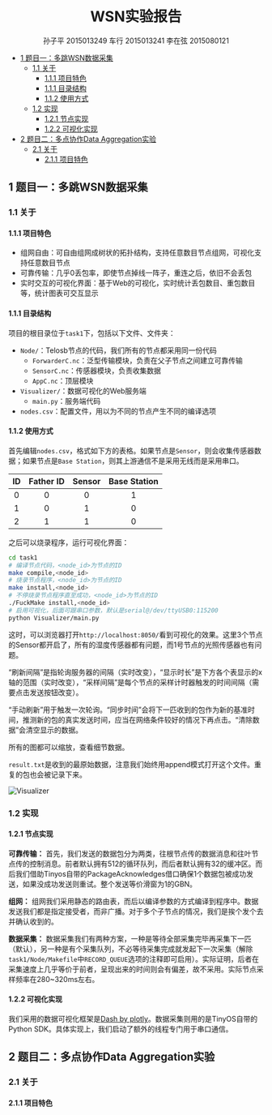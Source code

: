 <style>
@media print {    
    [data-cmd=toc] + ul {
        display: none !important;
    }
}
</style>

<h1 style="text-align:center;">WSN实验报告</h1>
<p style="text-align:center;">孙子平 2015013249 车行 2015013241 李在弦 2015080121</p>


<!-- @import "[TOC]" {cmd="toc" depthFrom=1 depthTo=4 orderedList=false} -->
<!-- code_chunk_output -->

* [1 题目一：多跳WSN数据采集](#1-题目一多跳wsn数据采集)
	* [1.1 关于](#11-关于)
		* [1.1.1 项目特色](#111-项目特色)
		* [1.1.1 目录结构](#111-目录结构)
		* [1.1.2 使用方式](#112-使用方式)
	* [1.2 实现](#12-实现)
		* [1.2.1 节点实现](#121-节点实现)
		* [1.2.2 可视化实现](#122-可视化实现)
* [2 题目二：多点协作Data Aggregation实验](#2-题目二多点协作data-aggregation实验)
	* [2.1 关于](#21-关于)
		* [2.1.1 项目特色](#211-项目特色)

<!-- /code_chunk_output -->

## 1 题目一：多跳WSN数据采集

### 1.1 关于

#### 1.1.1 项目特色

* 组网自由：可自由组网成树状的拓扑结构，支持任意数目节点组网，可视化支持任意数目节点
* 可靠传输：几乎0丢包率，即使节点掉线一阵子，重连之后，依旧不会丢包
* 实时交互的可视化界面：基于Web的可视化，实时统计丢包数目、重包数目等，统计图表可交互显示

#### 1.1.1 目录结构

项目的根目录位于`task1`下，包括以下文件、文件夹：

* `Node/`：Telosb节点的代码，我们所有的节点都采用同一份代码
  * `ForwarderC.nc`：泛型传输模块，负责在父子节点之间建立可靠传输
  * `SensorC.nc`：传感器模块，负责收集数据
  * `AppC.nc`：顶层模块
* `Visualizer/`：数据可视化的Web服务端
  * `main.py`：服务端代码
* `nodes.csv`：配置文件，用以为不同的节点产生不同的编译选项

#### 1.1.2 使用方式

首先编辑`nodes.csv`，格式如下方的表格。如果节点是`Sensor`，则会收集传感器数据；如果节点是`Base Station`，则其上游通信不是采用无线而是采用串口。

| ID | Father ID | Sensor | Base Station |
|:---:|:----:|:----:|:---:|
| 0 | 0 | 0 | 1 |
| 1 | 0 | 1 | 0 |
| 2 | 1 | 1 | 0 |

之后可以烧录程序，运行可视化界面：

```bash
cd task1
# 编译节点代码，<node_id>为节点的ID
make compile,<node_id>
# 烧录节点程序，<node_id>为节点的ID
make install,<node_id>
# 不停烧录节点程序直至成功，<node_id>为节点的ID
./FuckMake install,<node_id>
# 启用可视化，后面可跟串口参数，默认是serial@/dev/ttyUSB0:115200
python Visualizer/main.py
```

这时，可以浏览器打开`http://localhost:8050/`看到可视化的效果。这里3个节点的Sensor都开启了，所有的湿度传感器都有问题，而1号节点的光照传感器也有问题。

“刷新间隔”是指轮询服务器的间隔（实时改变），“显示时长”是下方各个表显示的x轴的范围（实时改变），“采样间隔”是每个节点的采样计时器触发的时间间隔（需要点击发送按钮改变）。

“手动刷新”用于触发一次轮询。“同步时间”会将下一匹收到的包作为新的基准时间，推测新的包的真实发送时间，应当在网络条件较好的情况下再点击。“清除数据”会清空显示的数据。

所有的图都可以缩放，查看细节数据。

`result.txt`是收到的最原始数据，注意我们始终用append模式打开这个文件。重复的包也会被记录下来。

![Visualizer](https://cdn.pbrd.co/images/GZJr77e.png)

### 1.2 实现

#### 1.2.1 节点实现

**可靠传输：** 首先，我们发送的数据包分为两类，往根节点传的数据消息和往叶节点传的控制消息。前者默认拥有512的循环队列，而后者默认拥有32的缓冲区。而后我们借助Tinyos自带的PackageAcknowledges借口确保1个数据包被成功发送，如果没成功发送则重试。整个发送等价滑窗为1的GBN。

**组网：** 组网我们采用静态的路由表，而后以编译参数的方式编译到程序中。数据发送我们都是指定接受者，而非广播。对于多个子节点的情况，我们是挨个发个去并确认收到的。

**数据采集：** 数据采集我们有两种方案，一种是等待全部采集完毕再采集下一匹（默认），另一种是有个采集队列，不必等待采集完成就发起下一次采集（解除`task1/Node/Makefile`中`RECORD_QUEUE`选项的注释即可启用）。实际证明，后者在采集速度上几乎等价于前者，呈现出来的时间则会有偏差，故不采用。实际节点采样频率在280~320ms左右。

#### 1.2.2 可视化实现

我们采用的数据可视化框架是[Dash by plotly](https://plot.ly/products/dash/)。数据采集则用的是TinyOS自带的Python SDK。具体实现上，我们启动了额外的线程专门用于串口通信。

## 2 题目二：多点协作Data Aggregation实验

### 2.1 关于

#### 2.1.1 项目特色
